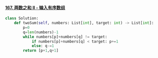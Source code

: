 #### [167. 两数之和 II - 输入有序数组](https://leetcode-cn.com/problems/two-sum-ii-input-array-is-sorted/)

```python
class Solution:
    def twoSum(self, numbers: List[int], target: int) -> List[int]:
        p=0
        q=len(numbers)-1
        while numbers[p]+numbers[q] != target:
            if numbers[p]+numbers[q] < target: p+=1
            else: q-=1
        return [p+1,q+1] 
```

